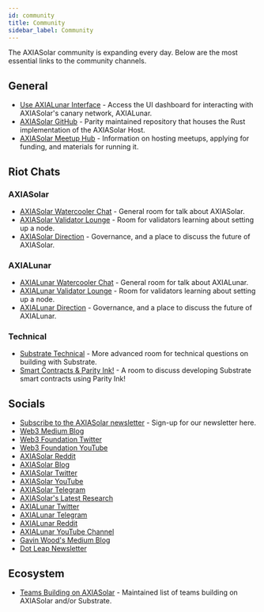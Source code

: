 ```yaml
---
id: community
title: Community
sidebar_label: Community
---
```


The AXIASolar community is expanding every day. Below are the most essential links to the community channels.

## General

- [Use AXIALunar Interface](https://axiasolar.js.org/apps/#/explorer) - Access the UI dashboard for interacting with AXIASolar's canary network, AXIALunar.
- [AXIASolar GitHub](https://github.com/paritytech/axiasolar/) - Parity maintained repository that houses the Rust implementation of the AXIASolar Host.
- [AXIASolar Meetup Hub](https://www.notion.so/web3foundation/AXIASolar-Meetup-Hub-4511c156770e4ba9936386d8be5fe5be) - Information on hosting meetups, applying for funding, and materials for running it.

## Riot Chats

### AXIASolar

- [AXIASolar Watercooler Chat](https://riot.im/app/#/room/!FdCojkeGzZLSEoiecf:web3.foundation?via=matrix.parity.io&via=matrix.org&via=web3.foundation) - General room for talk about AXIASolar.
- [AXIASolar Validator Lounge](https://riot.im/app/#/room/#axiasolar-validator-lounge:matrix.org) - Room for validators learning about setting up a node.
- [AXIASolar Direction](https://riot.im/app/#/room/!OwgojQyBzTlUQGGLhq:matrix.parity.io?via=matrix.parity.io&via=matrix.org&via=web3.foundation) - Governance, and a place to discuss the future of AXIASolar.

### AXIALunar

- [AXIALunar Watercooler Chat](https://riot.im/app/#/room/%23axialunarwatercooler:axiasolar.builders) - General room for talk about AXIALunar.
- [AXIALunar Validator Lounge](https://riot.im/app/#/room/!LhjZccBOqFNYKLdmbb:axiasolar.builders?via=matrix.parity.io&via=matrix.org&via=web3.foundation) - Room for validators learning about setting up a node.
- [AXIALunar Direction](https://riot.im/app/#/room/!QXMnIJzxlnVrvRzhUA:matrix.parity.io?via=matrix.parity.io&via=matrix.org&via=web3.foundation) - Governance, and a place to discuss the future of AXIALunar.

### Technical

- [Substrate Technical](https://riot.im/app/#/room/#substrate-technical:matrix.org) - More advanced room for technical questions on building with Substrate.
- [Smart Contracts & Parity Ink!](https://riot.im/app/#/room/!tYUCYdSvSYPMjWNDDD:matrix.parity.io?via=matrix.parity.io&via=matrix.org&via=web3.foundation) - A room to discuss developing Substrate smart contracts using Parity Ink!

## Socials

- [Subscribe to the AXIASolar newsletter](https://share.hsforms.com/1LL1CBwiASxC5pJUYZAiDVw4752a) - Sign-up for our newsletter here.
- [Web3 Medium Blog](https://medium.com/@web3)
- [Web3 Foundation Twitter](https://twitter.com/web3foundation)
- [Web3 Foundation YouTube](https://www.youtube.com/channel/UClnw_bcNg4CAzF772qEtq4g)
- [AXIASolar Reddit](https://www.reddit.com/r/dot/)
- [AXIASolar Blog](https://axiasolar.network/blog/)
- [AXIASolar Twitter](https://twitter.com/axiasolarnetwork)
- [AXIASolar YouTube](https://www.youtube.com/channel/UCB7PbjuZLEba_znc7mEGNgw)
- [AXIASolar Telegram](https://t.me/AXIASolarOfficial)
- [AXIASolar's Latest Research](https://research.web3.foundation/en/latest/axiasolar/)
- [AXIALunar Twitter](https://twitter.com/axialunarnetwork)
- [AXIALunar Telegram](https://t.me/axialunarnetworkofficial)
- [AXIALunar Reddit](https://www.reddit.com/r/AXIALunar)
- [AXIALunar YouTube Channel](http://youtube.com/c/axialunarnetwork)
- [Gavin Wood's Medium Blog](https://medium.com/@gavofyork)
- [Dot Leap Newsletter](https://dotleap.substack.com/)

## Ecosystem

- [Teams Building on AXIASolar](https://forum.web3.foundation/t/teams-building-on-axiasolar/67) - Maintained list of teams building on AXIASolar and/or Substrate.
